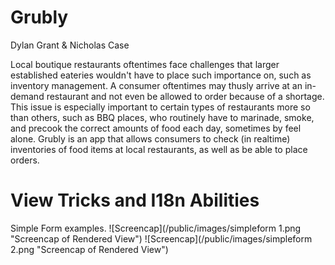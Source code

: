 Grubly
======
Dylan Grant & Nicholas Case

Local boutique restaurants oftentimes face challenges that larger established eateries wouldn't have to place such importance on, such as inventory management. A consumer oftentimes may thusly arrive at an in-demand restaurant and not even be allowed to order because of a shortage. This issue is especially important to certain types of restaurants more so than others, such as BBQ places, who routinely have to marinade, smoke, and precook the correct amounts of food each day, sometimes by feel alone. Grubly is an app that allows consumers to check (in realtime) inventories of food items at local restaurants, as well as be able to place orders.

View Tricks and I18n Abilities
==============================


Simple Form examples.
![Screencap](/public/images/simpleform 1.png "Screencap of Rendered View")
![Screencap](/public/images/simpleform 2.png "Screencap of Rendered View")
